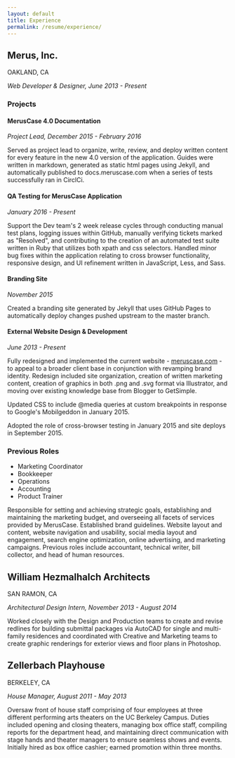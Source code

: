 ```yaml
---
layout: default
title: Experience
permalink: /resume/experience/
---
```

					
## Merus, Inc.

<i class="fa fa-map-marker" aria-hidden="true"></i> OAKLAND, CA

_Web Developer & Designer, June 2013 - Present_


### Projects

#### MerusCase 4.0 Documentation

_Project Lead, December 2015 - February 2016_

Served as project lead to organize, write, review, and deploy written content for every feature in the new 4.0 version of the application.
Guides were written in markdown, generated as static html pages using Jekyll, and automatically published to docs.meruscase.com when a series
of tests successfully ran in CirclCi.

#### QA Testing for MerusCase Application

_January 2016 - Present_

Support the Dev team's 2 week release cycles through conducting manual test plans, logging issues within GitHub, manually verifying tickets
marked as "Resolved", and contributing to the creation of an automated test suite written in Ruby that utilizes both xpath and css selectors.
Handled minor bug fixes within the application relating to cross browser functionality, responsive design, and UI refinement written in
JavaScript, Less, and Sass.

#### Branding Site

_November 2015_

Created a branding site generated by Jekyll that uses GitHub Pages to automatically deploy changes pushed upstream to the master branch. 

#### External Website Design & Development

_June 2013 - Present_

Fully redesigned and  implemented the current website - <a href="http://www.meruscase.com">meruscase.com</a> - to appeal to a broader
client base in conjunction with revamping brand identity. Redesign included site organization, creation of written marketing content,
creation of graphics in both .png and .svg format via Illustrator, and moving over existing knowledge base from Blogger to GetSimple.  

Updated CSS to include @media queries at custom breakpoints in response to Google's Mobilgeddon in January 2015.

Adopted the role of cross-browser testing in January 2015 and site deploys in September 2015.

### Previous Roles

+ Marketing Coordinator
+ Bookkeeper
+ Operations
+ Accounting
+ Product Trainer

Responsible for setting and achieving strategic 
goals, establishing and maintaining the 
marketing budget, and overseeing all facets of 
services provided by MerusCase. Established 
brand guidelines. Website layout and content, 
website navigation and usability, social media 
layout and engagement, search engine 
optimization, online advertising, and marketing 
campaigns. Previous roles include accountant, 
technical writer, bill collector, and head of 
human resources. 

## William Hezmalhalch Architects

<i class="fa fa-map-marker" aria-hidden="true"></i> SAN RAMON, CA		

_Architectural Design Intern, November 2013 - August 2014_

Worked closely with the Design and Production teams to create and revise redlines for building submittal packages via AutoCAD for single
and multi-family residences and coordinated with Creative and Marketing teams to create graphic renderings for exterior views and floor plans
in Photoshop.

## Zellerbach Playhouse

<i class="fa fa-map-marker" aria-hidden="true"></i> BERKELEY, CA

_House Manager, August 2011 - May 2013_

Oversaw front of house staff comprising of four employees at three different performing arts theaters on the UC Berkeley Campus.
Duties included opening and closing theaters, managing box office staff, compiling reports for the department head, and maintaining
direct communication with stage hands and theater managers to ensure seamless shows and events. Initially hired as box office cashier;
earned promotion within three months.